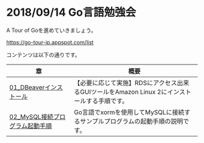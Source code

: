 # 2018/09/14 Go言語勉強会

A Tour of Goを進めていきましょう。

<https://go-tour-jp.appspot.com/list>

コンテンツは以下の通りです。

|章|概要|
|---|---|
|[01_DBeaverインストール](01_DBeaverインストール.md) | 【必要に応じて実施】RDSにアクセス出来るGUIツールをAmazon Linux 2にインストールする手順です。 |
|[02_MySQL接続プログラム起動手順](02_MySQL接続プログラム起動手順.md) | Go言語でxormを使用してMySQLに接続するサンプルプログラムの起動手順の説明です。 |
